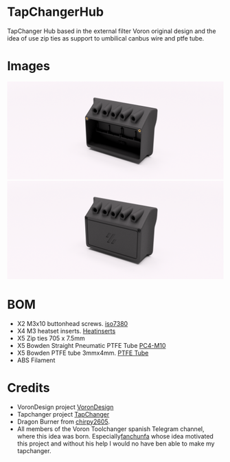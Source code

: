 # TapChangerHub
TapChanger Hub based in the external filter Voron original design and the idea of use zip ties as support to umbilical canbus wire and ptfe tube.

# Images
![Hub](/images/hub.png)
![case](/images/hub%2Bcase.png)

# BOM
- X2 M3x10 buttonhead screws. [iso7380](https://aliexpress.com/item/32644833911.htm)
- X4 M3 heatset inserts. [Heatinserts](https://aliexpress.com/item/4000232858343.html)
- X5 Zip ties 705 x 7.5mm 
- X5 Bowden Straight Pneumatic PTFE Tube [PC4-M10](https://aliexpress.com/item/1005001321270509.html) 
- X5 Bowden PTFE tube 3mmx4mm. [PTFE Tube](https://aliexpress.com/item/1005001408141263)
- ABS Filament

# Credits
- VoronDesign project [VoronDesign](https://github.com/VoronDesign)
- Tapchanger project [TapChanger](https://github.com/viesturz/tapchanger)
- Dragon Burner from [chirpy2605](https://github.com/chirpy2605/voron/tree/main/V0/Dragon_Burner).
- All members of the Voron Toolchanger spanish Telegram channel, where this idea was born. Especially[fanchunfa](https://github.com/fanchunfa) whose idea motivated this project and without his help I would no have ben able to make my tapchanger.